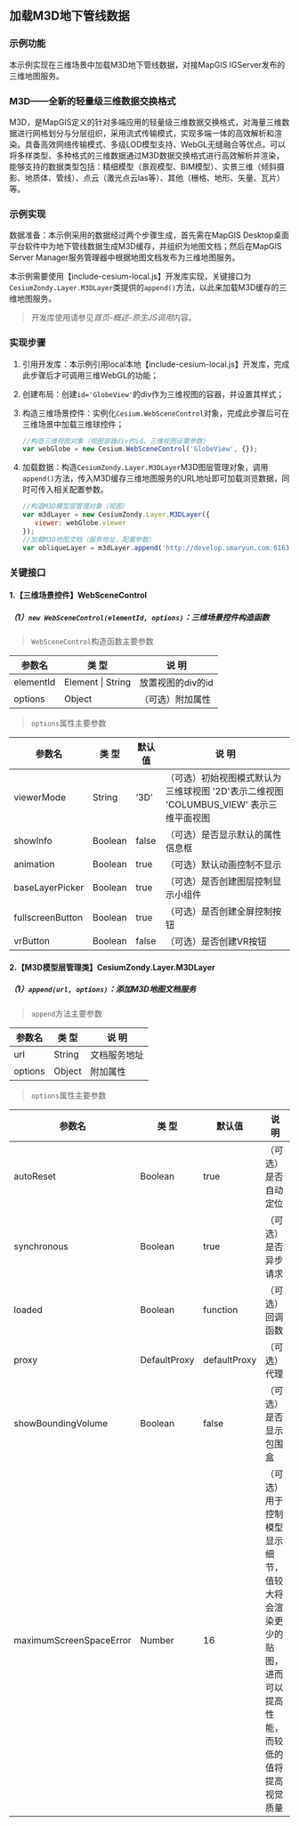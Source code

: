 ## 加载M3D地下管线数据

### 示例功能

本示例实现在三维场景中加载M3D地下管线数据，对接MapGIS IGServer发布的三维地图服务。

### M3D——全新的轻量级三维数据交换格式

M3D，是MapGIS定义的针对多端应用的轻量级三维数据交换格式，对海量三维数据进行网格划分与分层组织，采用流式传输模式，实现多端一体的高效解析和渲染。具备高效网络传输模式、多级LOD模型支持、WebGL无缝融合等优点。可以将多样类型、多种格式的三维数据通过M3D数据交换格式进行高效解析并渲染，能够支持的数据类型包括：精细模型（景观模型、BIM模型）、实景三维（倾斜摄影、地质体、管线）、点云（激光点云las等）、其他（栅格、地形、矢量、瓦片）等。

### 示例实现

数据准备：本示例采用的数据经过两个步骤生成，首先需在MapGIS Desktop桌面平台软件中为地下管线数据生成M3D缓存，并组织为地图文档；然后在MapGIS Server Manager服务管理器中根据地图文档发布为三维地图服务。

本示例需要使用【include-cesium-local.js】开发库实现，关键接口为`CesiumZondy.Layer.M3DLayer`类提供的`append()`方法，以此来加载M3D缓存的三维地图服务。

> 开发库使用请参见*首页-概述-原生JS调用*内容。

### 实现步骤

1. 引用开发库：本示例引用local本地【include-cesium-local.js】开发库，完成此步骤后才可调用三维WebGL的功能；

2. 创建布局：创建`id='GlobeView'`的div作为三维视图的容器，并设置其样式；

3. 构造三维场景控件：实例化`Cesium.WebSceneControl`对象，完成此步骤后可在三维场景中加载三维球控件；

   ``` javascript
   //构造三维视图对象（视图容器div的id，三维视图设置参数）
   var webGlobe = new Cesium.WebSceneControl('GlobeView', {});
   ```

4. 加载数据：构造`CesiumZondy.Layer.M3DLayer`M3D图层管理对象，调用`append()`方法，传入M3D缓存三维地图服务的URL地址即可加载浏览数据，同时可传入相关配置参数。

   ``` javascript
   //构造M3D模型层管理对象（视图）
   var m3dLayer = new CesiumZondy.Layer.M3DLayer({
      viewer: webGlobe.viewer
   });
   //加载M3D地图文档（服务地址，配置参数）
   var obliqueLayer = m3dLayer.append('http://develop.smaryun.com:6163/igs/rest/g3d/UnderPipe', {});
   ```

### 关键接口

#### 1.【三维场景控件】WebSceneControl

##### （1）`new WebSceneControl(elementId, options)`：三维场景控件构造函数

> `WebSceneControl`构造函数主要参数

| 参数名    | 类 型             | 说 明             |
| --------- | ----------------- | ----------------- |
| elementId | Element \| String | 放置视图的div的id |
| options   | Object            | （可选）附加属性  |

> `options`属性主要参数

| 参数名           | 类 型   | 默认值 | 说 明                                                        |
| ---------------- | ------- | ------ | ------------------------------------------------------------ |
| viewerMode       | String  | ‘3D’   | （可选）初始视图模式默认为三维球视图 '2D'表示二维视图 'COLUMBUS_VIEW' 表示三维平面视图 |
| showInfo         | Boolean | false  | （可选）是否显示默认的属性信息框                             |
| animation        | Boolean | true   | （可选）默认动画控制不显示                                   |
| baseLayerPicker  | Boolean | true   | （可选）是否创建图层控制显示小组件                           |
| fullscreenButton | Boolean | true   | （可选）是否创建全屏控制按钮                                 |
| vrButton         | Boolean | false  | （可选）是否创建VR按钮                                       |

#### 2.【M3D模型层管理类】CesiumZondy.Layer.M3DLayer

##### （1）`append(url, options)`：添加M3D地图文档服务

> `append`方法主要参数

| 参数名  | 类 型        | 说 明    |
| ------- | ------------ | -------- |
| url     | String       | 文档服务地址 |
| options | Object       | 附加属性 |

> `options`属性主要参数

| 参数名      | 类 型   | 默认值   | 说 明                 |
| ----------- | ------- | -------- | --------------------- |
| autoReset   | Boolean | true     | （可选）是否自动定位 |
| synchronous | Boolean | true     | （可选）是否异步请求 |
| loaded      | Boolean | function | （可选）回调函数     |
|proxy|	DefaultProxy	|defaultProxy	|（可选）代理|
|showBoundingVolume|	Boolean	|false	|（可选）是否显示包围盒|
|maximumScreenSpaceError	|Number	|16|（可选）用于控制模型显示细节，值较大将会渲染更少的贴图，进而可以提高性能，而较低的值将提高视觉质量|
